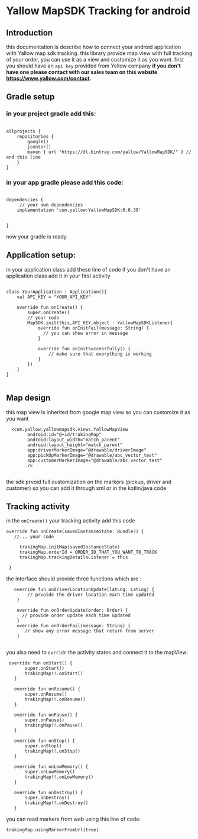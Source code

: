 # Yallow MapSDK Tracking for android

## Introduction 
this documentation is describe how to connect your android application with Yallow map sdk tracking. this library provide map view with full tracking of your order, you can use it as a view and customize it as you want. 
first you should have an `api key` provided from Yellow company **if you don't have one please contact with our sales team on this website https://www.yallow.com/contact.**


## Gradle setup
### in your  project gradle add this:
```

allprojects {
    repositories {
        google()
        jcenter()
        maven { url "https://dl.bintray.com/yallow/YallowMapSDK/" } // and this line
    }
}
```

### in your app gradle please add this code: 

```

dependencies {  
     // your own dependencies
    implementation 'com.yallow:YallowMapSDK:0.0.39'

   
}
```
now your gradle is ready.

## Application setup:
in your application class add these line of code if you don't have an application class add it in your first activity 

```

class YourApplication : Application(){
    val API_KEY = "YOUR_API_KEY"

    override fun onCreate() {
        super.onCreate()
        // your code
        MapSDK.init(this,API_KEY,object : YallowMapSDKListener{
            override fun onInitFail(message: String) {
              // you can show error in message
            }

            override fun onInitSuccessfully() {
                // make sure that everything is working
            }
        })
    }
}


```

## Map design
this map view is inherited from google map view so you can customize it as you want 
```
  <com.yallow.yallowmapsdk.views.YallowMapView
        android:id="@+id/trakingMap"
        android:layout_width="match_parent"
        android:layout_height="match_parent"
        app:driverMarkerImage="@drawable/driverImage"
        app:pickUpMarkerImage="@drawable/abc_vector_test"
        app:customerMarkerImage="@drawable/abc_vector_test"
        />
        
   ```
   
 the sdk prvoid full customization on the markers (pickup, driver and customer) so you can add it through xml or in the kotlin/java code
 
 
 
 ## Tracking activity
 in the `onCreate()`  your tracking activity add this code
   ```
override fun onCreate(savedInstanceState: Bundle?) {
      //... your code

        trakingMap.initMap(savedInstanceState)
        trakingMap.orderId = ORDER_ID_THAT_YOU_WANT_TO_TRACK
        trakingMap.trackingDetailsListener = this

    }
  
  ```

the interface should provide three functions which are : 
```
   override fun onDriverLocationUpdate(latLng: LatLng) {
        // prvoide the driver location each time updated
    }
    
    override fun onOrderUpdate(order: Order) {
      // provide order update each time updated 
    }
    override fun onOrderFail(message: String) {
       // show any error message that return from server       
    }
    
 ```
      
 you also need to `ovrride` the activity states and connect it to the mapView:
 ```
  override fun onStart() {
        super.onStart()
        trakingMap!!.onStart()
    }

    override fun onResume() {
        super.onResume()
        trakingMap!!.onResume()
    }

    override fun onPause() {
        super.onPause()
        trakingMap!!.onPause()
    }

    override fun onStop() {
        super.onStop()
        trakingMap!!.onStop()
    }

    override fun onLowMemory() {
        super.onLowMemory()
        trakingMap!!.onLowMemory()
    }

    override fun onDestroy() {
        super.onDestroy()
        trakingMap!!.onDestroy()
    }
```
you can read markers from web using this line of code:
```
trakingMap.usingMarkerFromUrl(true)

```




